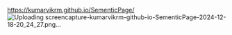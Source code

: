  https://kumarvikrm.github.io/SementicPage/
 ![Uploading screencapture-kumarvikrm-github-io-SementicPage-2024-12-18-20_24_27.png…]()
